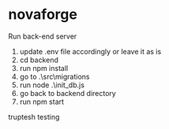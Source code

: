 # novaforge

Run back-end server
1. update .env file accordingly or leave it as is
2. cd backend
3. run npm install
4. go to .\src\migrations
5. run node .\init_db.js
6. go back to backend directory
7. run npm start

truptesh testing